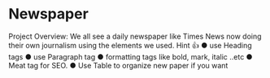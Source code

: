 # Newspaper
Project Overview: We all see a daily newspaper like Times News now doing their own journalism using the elements we used. Hint 👍 ● use Heading tags ● use Paragraph tag ● formatting tags like bold, mark, italic ..etc ● Meat tag for SEO. ● Use Table to organize new paper if you want
